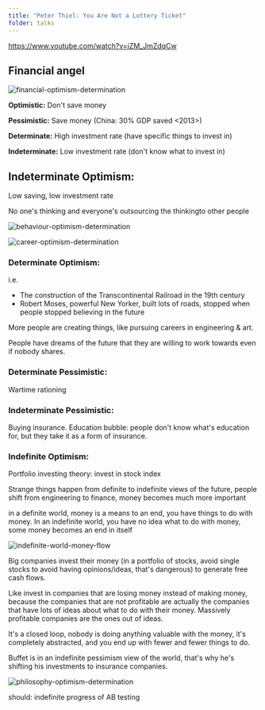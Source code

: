 ```yaml
---
title: "Peter Thiel: You Are Not a Lottery Ticket"
folder: talks
---
```


https://www.youtube.com/watch?v=iZM_JmZdqCw

## Financial angel
![financial-optimism-determination](https://user-images.githubusercontent.com/9758779/92590460-db9e7080-f2ce-11ea-8b8f-c30bec30c5e1.png)

**Optimistic:**
Don't save money

**Pessimistic:**
Save money (China: 30% GDP saved <2013>)

**Determinate:**
High investment rate (have specific things to invest in)

**Indeterminate:**
Low investment rate (don't know what to invest in)

## Indeterminate Optimism:
Low saving, low investment rate

No one's thinking and everyone's outsourcing the thinkingto other people

![behaviour-optimism-determination](https://user-images.githubusercontent.com/9758779/92591207-09d08000-f2d0-11ea-8963-fd03a5ee8d89.png)

![career-optimism-determination](https://user-images.githubusercontent.com/9758779/92591263-28cf1200-f2d0-11ea-8578-d63b26d945b9.png)

### Determinate Optimism:
i.e.
- The construction of the Transcontinental Railroad in the 19th century
- Robert Moses, powerful New Yorker, built lots of roads, stopped when people stopped believing in the future

More people are creating things, like pursuing careers in engineering & art.

People have dreams of the future that they are willing to work towards even if nobody shares.

### Determinate Pessimistic:
Wartime rationing

### Indeterminate Pessimistic:
Buying insurance. Education bubble: people don't know what's education for, but they take it as a form of insurance.

### Indefinite Optimism:

Portfolio investing theory: invest in stock index

Strange things happen from definite to indefinite views of the future, people shift from engineering to finance, money becomes much more important

in a definite world, money is a means to an end, you have things to do with money. In an indefinite world, you have no idea what to do with money, some money becomes an end in itself

![indefinite-world-money-flow](https://user-images.githubusercontent.com/9758779/92593345-887aec80-f2d3-11ea-8224-4d92fd76db51.png)

Big companies invest their money (in a portfolio of stocks, avoid single stocks to avoid having opinions/ideas, that's dangerous) to generate free cash flows.

Like invest in companies that are losing money instead of making money, because the companies that are not profitable are actually the companies that have lots of ideas about what to do with their money. Massively profitable companies are the ones out of ideas.

It's a closed loop, nobody is doing anything valuable with the money, it's completely abstracted, and you end up with fewer and fewer things to do.

Buffet is in an indefinite pessimism view of the world, that's why he's shifting his investments to insurance companies.

![philosophy-optimism-determination](https://user-images.githubusercontent.com/9758779/92596145-f45f5400-f2d7-11ea-91fd-b40e6880f2d9.png)

should:
indefinite progress of AB testing














